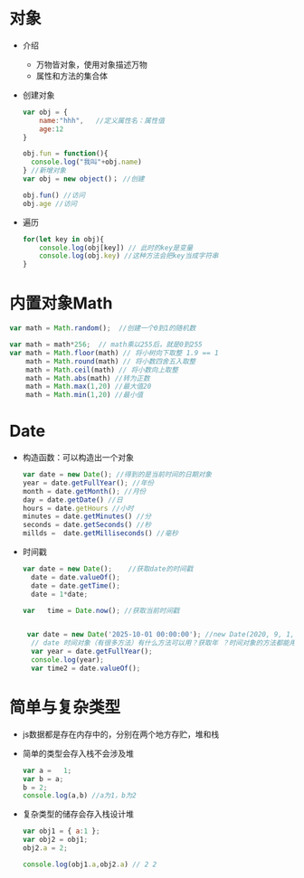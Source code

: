 # 对象

+ 介绍

  + 万物皆对象，使用对象描述万物
  + 属性和方法的集合体

+ 创建对象

  ```js
  var obj = {
      name:"hhh",	//定义属性名：属性值
      age:12
  }
  
  obj.fun = function(){ 
  	console.log("我叫"+obj.name)
  } //新增对象
  var obj = new object()； //创建
  
  obj.fun() //访问
  obj.age //访问
  
  ```

+ 遍历

  ```js
  for(let key in obj){
      console.log(obj[key]) // 此时的key是变量
      console.log(obj.key) //这种方法会把key当成字符串
  }
  ```

# 内置对象Math

```js
var math = Math.random();  //创建一个0到1的随机数

var math = math*256;  // math乘以255后，就是0到255
var math = Math.floor(math) // 将小树向下取整 1.9 == 1
    math = Math.round(math) // 将小数四舍五入取整
	math = Math.ceil(math) // 将小数向上取整
	math = Math.abs(math) //转为正数
	math = Math.max(1,20) //最大值20
	math = Math.min(1,20) //最小值

```



# Date

+ 构造函数：可以构造出一个对象

  ```js
  var date = new Date(); //得到的是当前时间的日期对象 
  year = date.getFullYear(); //年份
  month = date.getMonth(); //月份
  day = date.getDate() //日
  hours = date.getHours //小时
  minutes = date.getMinutes() //分
  seconds = date.getSeconds() //秒
  millds =  date.getMilliseconds() //毫秒
  
  ```

+ 时间戳

  ```js
  var date = new Date();	//获取date的时间戳
  	date = date.valueOf(); 
  	date = date.getTime(); 
  	date = 1*date;
  
  var	time = Date.now(); //获取当前时间戳
  
  
   var date = new Date('2025-10-01 00:00:00'); //new Date(2020, 9, 1, 0, 0, 0);
    // date 时间对象（有很多方法）有什么方法可以用？获取年 ？时间对象的方法都能用！
    var year = date.getFullYear();
    console.log(year);
    var time2 = date.valueOf();
  ```

  

# 简单与复杂类型

+ js数据都是存在内存中的，分别在两个地方存贮，堆和栈

+ 简单的类型会存入栈不会涉及堆

  ```js
  var a =	1;
  var b = a;
  b = 2;
  console.log(a,b) //a为1，b为2
  ```

  

+ 复杂类型的储存会存入栈设计堆

  ```js
  var obj1 = { a:1 };
  var obj2 = obj1;
  obj2.a = 2;
  
  console.log(obj1.a,obj2.a) // 2 2
  
  ```

  